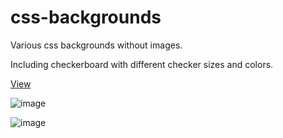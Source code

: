 # css-backgrounds
Various css backgrounds without images.

Including checkerboard with different checker sizes and colors.

<a href='https://webcoding123.github.io/css-backgrounds/'>View</a>

![image](https://github.com/user-attachments/assets/1edea79d-6115-4b51-be77-d775e85362f4)

![image](https://github.com/user-attachments/assets/e243a8ad-f169-4688-a002-e6cc779914a7)
